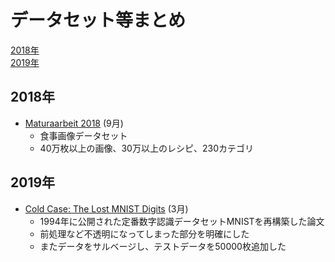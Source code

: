 # データセット等まとめ

[2018年](#2018年)  
[2019年](#2019年)

## 2018年

- [Maturaarbeit 2018](https://github.com/MURGIO/Food-Recipe-CNN) (9月)
  - 食事画像データセット
  - 40万枚以上の画像、30万以上のレシピ、230カテゴリ

## 2019年

- [Cold Case: The Lost MNIST Digits](https://arxiv.org/abs/1905.10498) (3月)
  - 1994年に公開された定番数字認識データセットMNISTを再構築した論文
  - 前処理など不透明になってしまった部分を明確にした
  - またデータをサルベージし、テストデータを50000枚追加した
